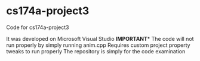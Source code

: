 # cs174a-project3

Code for cs174a-project3

It was developed on Microsoft Visual Studio
****IMPORTANT*****
The code will not run properly by simply running anim.cpp
Requires custom project property tweaks to run properly
The repository is simply for the code examination
